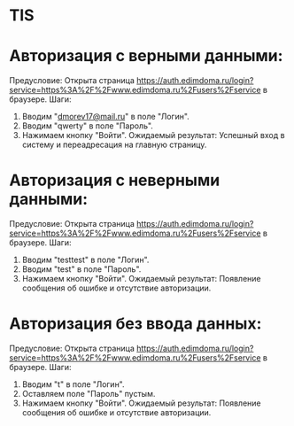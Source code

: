 # TIS
# Авторизация с верными данными:
Предусловие: Открыта страница https://auth.edimdoma.ru/login?service=https%3A%2F%2Fwww.edimdoma.ru%2Fusers%2Fservice в браузере.
Шаги:
1. Вводим "dmorev17@mail.ru" в поле "Логин".
2. Вводим "qwerty" в поле "Пароль".
3. Нажимаем кнопку "Войти".
Ожидаемый результат: Успешный вход в систему и переадресация на главную страницу.

# Авторизация с неверными данными:
Предусловие: Открыта страница https://auth.edimdoma.ru/login?service=https%3A%2F%2Fwww.edimdoma.ru%2Fusers%2Fservice в браузере.
Шаги:
1. Вводим "testtest" в поле "Логин".
2. Вводим "test" в поле "Пароль".
3. Нажимаем кнопку "Войти".
Ожидаемый результат: Появление сообщения об ошибке и отсутствие авторизации.

# Авторизация без ввода данных:
Предусловие: Открыта страница https://auth.edimdoma.ru/login?service=https%3A%2F%2Fwww.edimdoma.ru%2Fusers%2Fservice в браузере.
Шаги:
1. Вводим "t" в поле "Логин".
2. Оставляем поле "Пароль" пустым.
3. Нажимаем кнопку "Войти".
Ожидаемый результат: Появление сообщения об ошибке и отсутствие авторизации.

